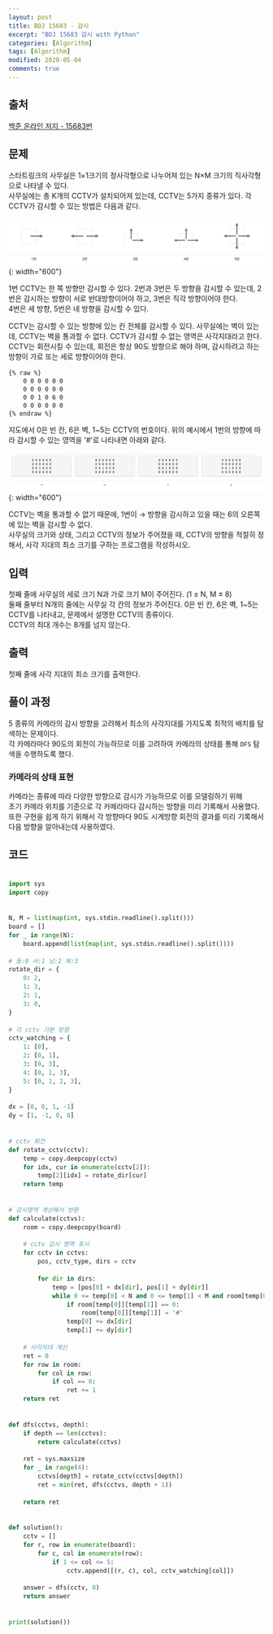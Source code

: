 ```yaml
---
layout: post
title: BOJ 15683 - 감시
excerpt: "BOJ 15683 감시 with Python"
categories: [Algorithm]
tags: [Algorithm]
modified: 2020-05-04
comments: true
---
```


## 출처
[백준 온라인 저지 - 15683번](https://www.acmicpc.net/problem/15683)


## 문제
스타트링크의 사무실은 1×1크기의 정사각형으로 나누어져 있는 N×M 크기의 직사각형으로 나타낼 수 있다. <br>
사무실에는 총 K개의 CCTV가 설치되어져 있는데, CCTV는 5가지 종류가 있다. 각 CCTV가 감시할 수 있는 방법은 다음과 같다.

![이미지](/img/boj/boj-15683-1.png){: width="600"}

1번 CCTV는 한 쪽 방향만 감시할 수 있다. 2번과 3번은 두 방향을 감시할 수 있는데, 2번은 감시하는 방향이 서로 반대방향이어야 하고, 3번은 직각 방향이어야 한다. <br>
4번은 세 방향, 5번은 네 방향을 감시할 수 있다. <br>

CCTV는 감시할 수 있는 방향에 있는 칸 전체를 감시할 수 있다. 사무실에는 벽이 있는데, CCTV는 벽을 통과할 수 없다. CCTV가 감시할 수 없는 영역은 사각지대라고 한다. <br>
CCTV는 회전시킬 수 있는데, 회전은 항상 90도 방향으로 해야 하며, 감시하려고 하는 방향이 가로 또는 세로 방향이어야 한다. <br>

    {% raw %}
        0 0 0 0 0 0
        0 0 0 0 0 0
        0 0 1 0 6 0
        0 0 0 0 0 0
    {% endraw %}

지도에서 0은 빈 칸, 6은 벽, 1~5는 CCTV의 번호이다. 위의 예시에서 1번의 방향에 따라 감시할 수 있는 영역을 '#'로 나타내면 아래와 같다. <br>

![이미지](/img/boj/boj-15683-2.png){: width="600"}

CCTV는 벽을 통과할 수 없기 때문에, 1번이 → 방향을 감시하고 있을 때는 6의 오른쪽에 있는 벽을 감시할 수 없다. <br>
사무실의 크기와 상태, 그리고 CCTV의 정보가 주어졌을 때, CCTV의 방향을 적절히 정해서, 사각 지대의 최소 크기를 구하는 프로그램을 작성하시오.

## 입력
첫째 줄에 사무실의 세로 크기 N과 가로 크기 M이 주어진다. (1 ≤ N, M ≤ 8) <br>
둘째 줄부터 N개의 줄에는 사무실 각 칸의 정보가 주어진다. 0은 빈 칸, 6은 벽, 1~5는 CCTV를 나타내고, 문제에서 설명한 CCTV의 종류이다. <br>
CCTV의 최대 개수는 8개를 넘지 않는다. <br>

## 출력
첫째 줄에 사각 지대의 최소 크기를 출력한다.

## 풀이 과정
5 종류의 카메라의 감시 방향을 고려해서 최소의 사각지대를 가지도록 최적의 배치를 탐색하는 문제이다. <br>
각 카메라마다 90도의 회전이 가능하므로 이를 고려하여 카메라의 상태를 통해 `DFS` 탐색을 수행하도록 했다. <br>

### 카메라의 상태 표현
카메라는 종류에 따라 다양한 방향으로 감시가 가능하므로 이를 모델링하기 위해 <br>
초기 카메라 위치를 기준으로 각 카메라마다 감시하는 방향을 미리 기록해서 사용했다. <br>
또한 구현을 쉽게 하기 위해서 각 방향마다 90도 시계방향 회전의 결과를 미리 기록해서 다음 방향을 알아내는데 사용하였다. <br>

## 코드
~~~ python

import sys
import copy


N, M = list(map(int, sys.stdin.readline().split()))
board = []
for _ in range(N):
    board.append(list(map(int, sys.stdin.readline().split())))

# 동:0 서:1 남:2 북:3
rotate_dir = {
    0: 2,
    1: 3,
    2: 1,
    3: 0,
}

# 각 cctv 기본 방향
cctv_watching = {
    1: [0],
    2: [0, 1],
    3: [0, 3],
    4: [0, 1, 3],
    5: [0, 1, 2, 3],
}

dx = [0, 0, 1, -1]
dy = [1, -1, 0, 0]


# cctv 회전
def rotate_cctv(cctv):
    temp = copy.deepcopy(cctv)
    for idx, cur in enumerate(cctv[2]):
        temp[2][idx] = rotate_dir[cur]
    return temp


# 감시영역 계산해서 반환
def calculate(cctvs):
    room = copy.deepcopy(board)

    # cctv 감시 영역 표시
    for cctv in cctvs:
        pos, cctv_type, dirs = cctv

        for dir in dirs:
            temp = [pos[0] + dx[dir], pos[1] + dy[dir]]
            while 0 <= temp[0] < N and 0 <= temp[1] < M and room[temp[0]][temp[1]] != 6:
                if room[temp[0]][temp[1]] == 0:
                    room[temp[0]][temp[1]] = '#'
                temp[0] += dx[dir]
                temp[1] += dy[dir]

    # 사각지대 계산
    ret = 0
    for row in room:
        for col in row:
            if col == 0:
                ret += 1
    return ret


def dfs(cctvs, depth):
    if depth == len(cctvs):
        return calculate(cctvs)

    ret = sys.maxsize
    for _ in range(4):
        cctvs[depth] = rotate_cctv(cctvs[depth])
        ret = min(ret, dfs(cctvs, depth + 1))

    return ret


def solution():
    cctv = []
    for r, row in enumerate(board):
        for c, col in enumerate(row):
            if 1 <= col <= 5:
                cctv.append([(r, c), col, cctv_watching[col]])

    answer = dfs(cctv, 0)
    return answer


print(solution())

~~~

